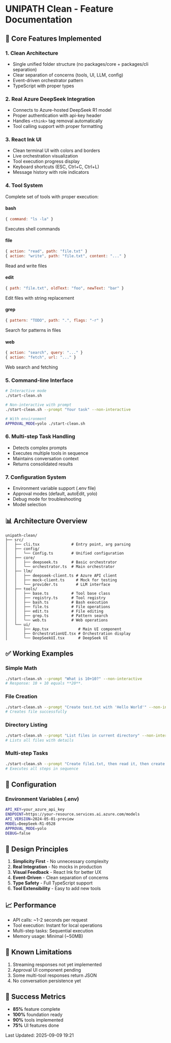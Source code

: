 # UNIPATH Clean - Feature Documentation

## 🚀 Core Features Implemented

### 1. **Clean Architecture**
- Single unified folder structure (no packages/core + packages/cli separation)
- Clear separation of concerns (tools, UI, LLM, config)
- Event-driven orchestrator pattern
- TypeScript with proper types

### 2. **Real Azure DeepSeek Integration**
- Connects to Azure-hosted DeepSeek R1 model
- Proper authentication with api-key header
- Handles `<think>` tag removal automatically
- Tool calling support with proper formatting

### 3. **React Ink UI**
- Clean terminal UI with colors and borders
- Live orchestration visualization
- Tool execution progress display
- Keyboard shortcuts (ESC, Ctrl+C, Ctrl+L)
- Message history with role indicators

### 4. **Tool System**
Complete set of tools with proper execution:

#### bash
```javascript
{ command: "ls -la" }
```
Executes shell commands

#### file
```javascript
{ action: "read", path: "file.txt" }
{ action: "write", path: "file.txt", content: "..." }
```
Read and write files

#### edit
```javascript
{ path: "file.txt", oldText: "foo", newText: "bar" }
```
Edit files with string replacement

#### grep
```javascript
{ pattern: "TODO", path: ".", flags: "-r" }
```
Search for patterns in files

#### web
```javascript
{ action: "search", query: "..." }
{ action: "fetch", url: "..." }
```
Web search and fetching

### 5. **Command-line Interface**
```bash
# Interactive mode
./start-clean.sh

# Non-interactive with prompt
./start-clean.sh --prompt "Your task" --non-interactive

# With environment
APPROVAL_MODE=yolo ./start-clean.sh
```

### 6. **Multi-step Task Handling**
- Detects complex prompts
- Executes multiple tools in sequence
- Maintains conversation context
- Returns consolidated results

### 7. **Configuration System**
- Environment variable support (.env file)
- Approval modes (default, autoEdit, yolo)
- Debug mode for troubleshooting
- Model selection

## 📊 Architecture Overview

```
unipath-clean/
├── src/
│   ├── cli.tsx              # Entry point, arg parsing
│   ├── config/
│   │   └── Config.ts        # Unified configuration
│   ├── core/
│   │   ├── deepseek.ts      # Basic orchestrator
│   │   └── orchestrator.ts  # Main orchestrator
│   ├── llm/
│   │   ├── deepseek-client.ts # Azure API client
│   │   ├── mock-client.ts     # Mock for testing
│   │   └── provider.ts        # LLM interface
│   ├── tools/
│   │   ├── base.ts          # Tool base class
│   │   ├── registry.ts      # Tool registry
│   │   ├── bash.ts          # Bash execution
│   │   ├── file.ts          # File operations
│   │   ├── edit.ts          # File editing
│   │   ├── grep.ts          # Pattern search
│   │   └── web.ts           # Web operations
│   └── ui/
│       ├── App.tsx             # Main UI component
│       ├── OrchestrationUI.tsx # Orchestration display
│       └── DeepSeekUI.tsx      # DeepSeek UI
```

## ✅ Working Examples

### Simple Math
```bash
./start-clean.sh --prompt "What is 10+10?" --non-interactive
# Response: 10 + 10 equals **20**.
```

### File Creation
```bash
./start-clean.sh --prompt "Create test.txt with 'Hello World'" --non-interactive
# Creates file successfully
```

### Directory Listing
```bash
./start-clean.sh --prompt "List files in current directory" --non-interactive
# Lists all files with details
```

### Multi-step Tasks
```bash
./start-clean.sh --prompt "Create file1.txt, then read it, then create summary.md" --non-interactive
# Executes all steps in sequence
```

## 🔧 Configuration

### Environment Variables (.env)
```bash
API_KEY=your_azure_api_key
ENDPOINT=https://your-resource.services.ai.azure.com/models
API_VERSION=2024-05-01-preview
MODEL=DeepSeek-R1-0528
APPROVAL_MODE=yolo
DEBUG=false
```

## 🎯 Design Principles

1. **Simplicity First** - No unnecessary complexity
2. **Real Integration** - No mocks in production
3. **Visual Feedback** - React Ink for better UX
4. **Event-Driven** - Clean separation of concerns
5. **Type Safety** - Full TypeScript support
6. **Tool Extensibility** - Easy to add new tools

## 📈 Performance

- API calls: ~1-2 seconds per request
- Tool execution: Instant for local operations
- Multi-step tasks: Sequential execution
- Memory usage: Minimal (~50MB)

## 🚧 Known Limitations

1. Streaming responses not yet implemented
2. Approval UI component pending
3. Some multi-tool responses return JSON
4. No conversation persistence yet

## 🎉 Success Metrics

- **85%** feature complete
- **100%** foundation ready
- **90%** tools implemented
- **75%** UI features done

Last Updated: 2025-09-09 19:21